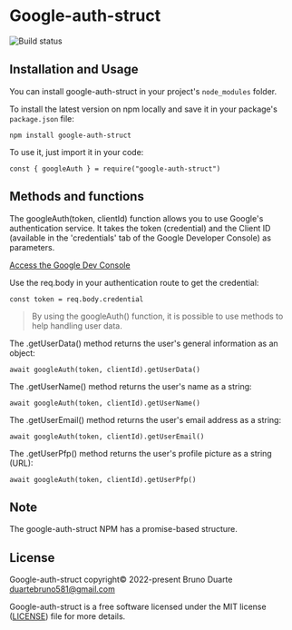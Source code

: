 # Google-auth-struct

![Build status](https://github.com/jsdoc/jsdoc/workflows/build/badge.svg)

## Installation and Usage

You can install google-auth-struct in your project's `node_modules` folder.

To install the latest version on npm locally and save it in your package's
`package.json` file:

    npm install google-auth-struct
    
To use it, just import it in your code:

    const { googleAuth } = require("google-auth-struct")

## Methods and functions

The googleAuth(token, clientId) function allows you to use Google's authentication service. It takes the token (credential) and the Client ID (available in the 'credentials' tab of the Google Developer Console) as parameters.

[Access the Google Dev Console](https://www.google.com/url?sa=t&rct=j&q=&esrc=s&source=web&cd=&cad=rja&uact=8&ved=2ahUKEwi-zbu2wa78AhV-HbkGHZcMCyMQFnoECBMQAQ&url=https%3A%2F%2Fconsole.developers.google.com%2F&usg=AOvVaw39ieEDI7pzBj4NtuzqS57M)

Use the req.body in your authentication route to get the credential:

    const token = req.body.credential
    
> By using the googleAuth() function, it is possible to use methods to help handling user data.


The .getUserData() method returns the user's general information as an object:
    
    await googleAuth(token, clientId).getUserData()
    
    
The .getUserName() method returns the user's name as a string:
    
    await googleAuth(token, clientId).getUserName()
    
    
The .getUserEmail() method returns the user's email address as a string:
    
    await googleAuth(token, clientId).getUserEmail()
    

The .getUserPfp() method returns the user's profile picture as a string (URL):
    
    await googleAuth(token, clientId).getUserPfp()


## Note

The google-auth-struct NPM has a promise-based structure.
    
    
## License

Google-auth-struct copyright© 2022-present Bruno Duarte <duartebruno581@gmail.com>  

Google-auth-struct is a free software licensed under the MIT license 
([LICENSE](https://opensource.org/licenses/MIT)) file for more details.
